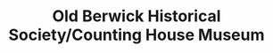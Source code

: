 ---
layout: repo
title: "Old Berwick Historical Society/Counting House Museum"
id: 3382
permalink: repos/3382/
---